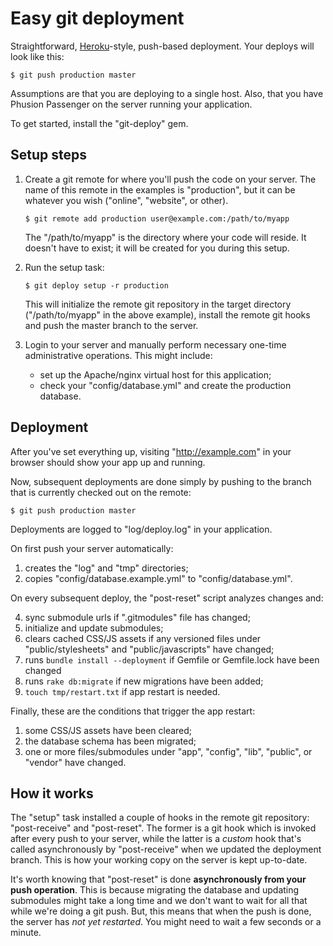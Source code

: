 Easy git deployment
===================

Straightforward, [Heroku][]-style, push-based deployment. Your deploys will look like this:

    $ git push production master

Assumptions are that you are deploying to a single host. Also, that you have Phusion Passenger on the server running your application.

To get started, install the "git-deploy" gem.


Setup steps
-----------

1.  Create a git remote for where you'll push the code on your server. The name of this remote in the examples is "production", but it can be whatever you wish ("online", "website", or other).
    
        $ git remote add production user@example.com:/path/to/myapp
    
    The "/path/to/myapp" is the directory where your code will reside. It doesn't have to exist; it will be created for you during this setup.

2.  Run the setup task:
    
        $ git deploy setup -r production
    
    This will initialize the remote git repository in the target directory ("/path/to/myapp" in the above example), install the remote git hooks and push the master branch to the server.

3.  Login to your server and manually perform necessary one-time administrative operations. This might include:
    * set up the Apache/nginx virtual host for this application;
    * check your "config/database.yml" and create the production database.


Deployment
----------

After you've set everything up, visiting "http://example.com" in your browser should show your app up and running.

Now, subsequent deployments are done simply by pushing to the branch that is currently checked out on the remote:

    $ git push production master

Deployments are logged to "log/deploy.log" in your application.

On first push your server automatically:

1. creates the "log" and "tmp" directories;
2. copies "config/database.example.yml" to "config/database.yml".

On every subsequent deploy, the "post-reset" script analyzes changes and:

4. sync submodule urls if ".gitmodules" file has changed;
5. initialize and update submodules;
1. clears cached CSS/JS assets if any versioned files under "public/stylesheets" and "public/javascripts" have changed;
2. runs `bundle install --deployment` if Gemfile or Gemfile.lock have been changed
3. runs `rake db:migrate` if new migrations have been added;
6. `touch tmp/restart.txt` if app restart is needed.

Finally, these are the conditions that trigger the app restart:

1. some CSS/JS assets have been cleared;
2. the database schema has been migrated;
3. one or more files/submodules under "app", "config", "lib", "public", or "vendor" have changed.


How it works
------------

The "setup" task installed a couple of hooks in the remote git repository: "post-receive" and "post-reset". The former is a git hook which is invoked after every push to your server, while the latter is a *custom* hook that's called asynchronously by "post-receive" when we updated the deployment branch. This is how your working copy on the server is kept up-to-date.

It's worth knowing that "post-reset" is done **asynchronously from your push operation**. This is because migrating the database and updating submodules might take a long time and we don't want to wait for all that while we're doing a git push. But, this means that when the push is done, the server has *not yet restarted*. You might need to wait a few seconds or a minute.


  [heroku]: http://heroku.com/